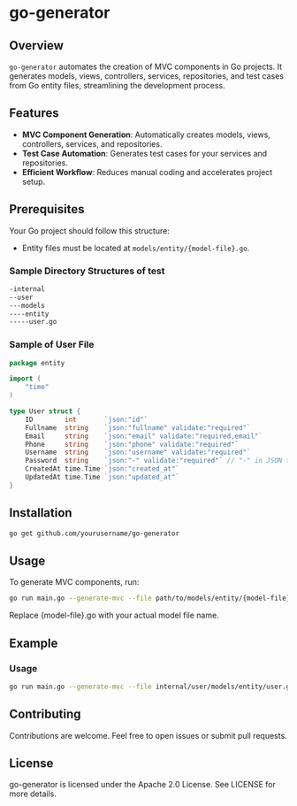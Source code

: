 # go-generator

## Overview
`go-generator` automates the creation of MVC components in Go projects. It generates models, views, controllers, services, repositories, and test cases from Go entity files, streamlining the development process.

## Features
- **MVC Component Generation**: Automatically creates models, views, controllers, services, and repositories.
- **Test Case Automation**: Generates test cases for your services and repositories.
- **Efficient Workflow**: Reduces manual coding and accelerates project setup.

## Prerequisites
Your Go project should follow this structure:
- Entity files must be located at `models/entity/{model-file}.go`.

### Sample Directory Structures of test
```bash
-internal
--user
---models
----entity
-----user.go
```
### Sample of User File
```go
package entity

import (
	"time"
)

type User struct {
	ID        int       `json:"id"`
	Fullname  string    `json:"fullname" validate:"required"`
	Email     string    `json:"email" validate:"required,email"`
	Phone     string    `json:"phone" validate:"required"`
	Username  string    `json:"username" validate:"required"`
	Password  string    `json:"-" validate:"required"` // "-" in JSON tag to prevent sending the password hash
	CreatedAt time.Time `json:"created_at"`
	UpdatedAt time.Time `json:"updated_at"`
}
```

## Installation
```bash
go get github.com/yourusername/go-generator
```

## Usage
To generate MVC components, run:
```bash
go run main.go --generate-mvc --file path/to/models/entity/{model-file}.go
```

Replace {model-file}.go with your actual model file name.

## Example
### Usage
```bash
go run main.go --generate-mvc --file internal/user/models/entity/user.go
```

## Contributing
Contributions are welcome. Feel free to open issues or submit pull requests.

## License
go-generator is licensed under the Apache 2.0 License. See LICENSE for more details.
